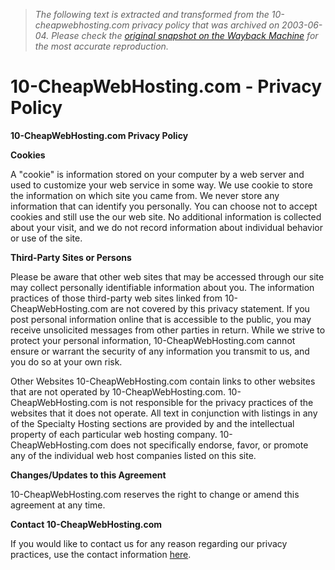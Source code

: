 > *The following text is extracted and transformed from the 10-cheapwebhosting.com privacy policy that was archived on 2003-06-04. Please check the [original snapshot on the Wayback Machine](https://web.archive.org/web/20030604094625id_/http%3A//www.10-cheapwebhosting.com/privacypolicy.php) for the most accurate reproduction.*

# 10-CheapWebHosting.com - Privacy Policy

**10-CheapWebHosting.com Privacy Policy**

**Cookies**

A "cookie" is information stored on your computer by a web server and used to customize your web service in some way. We use cookie to store the information on which site you came from. We never store any information that can identify you personally. You can choose not to accept cookies and still use the our web site. No additional information is collected about your visit, and we do not record information about individual behavior or use of the site.

**Third-Party Sites or Persons**

Please be aware that other web sites that may be accessed through our site may collect personally identifiable information about you. The information practices of those third-party web sites linked from 10-CheapWebHosting.com are not covered by this privacy statement. If you post personal information online that is accessible to the public, you may receive unsolicited messages from other parties in return. While we strive to protect your personal information, 10-CheapWebHosting.com cannot ensure or warrant the security of any information you transmit to us, and you do so at your own risk. 

Other Websites 10-CheapWebHosting.com contain links to other websites that are not operated by 10-CheapWebHosting.com. 10-CheapWebHosting.com is not responsible for the privacy practices of the websites that it does not operate. All text in conjunction with listings in any of the Specialty Hosting sections are provided by and the intellectual property of each particular web hosting company. 10-CheapWebHosting.com does not specifically endorse, favor, or promote any of the individual web host companies listed on this site. 

**Changes/Updates to this Agreement**

10-CheapWebHosting.com reserves the right to change or amend this agreement at any time. 

**Contact 10-CheapWebHosting.com**

If you would like to contact us for any reason regarding our privacy practices, use the contact information [here](http://www.10-cheapwebhosting.com/contactus.php).
